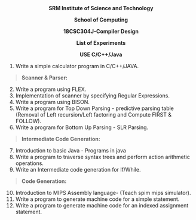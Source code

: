 <div align=center>
<b>
SRM Institute of Science and Technology

School of Computing

18CSC304J-Compiler Design

List of Experiments

USE C/C++/Java
</b>
</div>

1. Write a simple calculator program in C/C++/JAVA.

><b>Scanner & Parser:</b>

2. Write a program using FLEX.
3. Implementation of scanner by specifying Regular Expressions.
4. Write a program using BISON.
5. Write a program for Top Down Parsing - predictive parsing table (Removal of Left
recursion/Left factoring and Compute FIRST & FOLLOW).
6. Write a program for Bottom Up Parsing - SLR Parsing.

><b>Intermediate Code Generation:</b>

7. Introduction to basic Java - Programs in java
8. Write a program to traverse syntax trees and perform action arithmetic operations.
9. Write an Intermediate code generation for If/While.

><b>Code Generation:</b>

10. Introduction to MIPS Assembly language- (Teach spim mips simulator).
11. Write a program to generate machine code for a simple statement.
12. Write a program to generate machine code for an indexed assignment statement.
